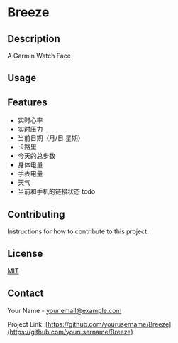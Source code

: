 # Breeze

## Description
A Garmin Watch Face

## Usage


## Features
- 实时心率
- 实时压力
- 当前日期（月/日 星期）
- 卡路里
- 今天的总步数 
- 身体电量 
- 手表电量
- 天气
- 当前和手机的链接状态 todo


## Contributing
Instructions for how to contribute to this project.

## License
[MIT](https://choosealicense.com/licenses/mit/)

## Contact
Your Name - your.email@example.com

Project Link: [https://github.com/yourusername/Breeze](https://github.com/yourusername/Breeze)